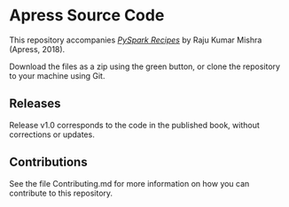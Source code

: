 # Apress Source Code

This repository accompanies [*PySpark Recipes*](http://www.apress.com/9781484231401) by Raju Kumar Mishra (Apress, 2018).

[comment]: #cover


Download the files as a zip using the green button, or clone the repository to your machine using Git.

## Releases

Release v1.0 corresponds to the code in the published book, without corrections or updates.

## Contributions

See the file Contributing.md for more information on how you can contribute to this repository.
